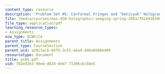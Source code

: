 ```yaml
---
content_type: resource
description: 'Problem Set #5: Conformal Fringes and "Denisyuk" Holograms.'
file: /media/courses/mas-450-holographic-imaging-spring-2003/762e936396ebd6340eb771306cbc58e5_ps05.pdf
file_type: application/pdf
learning_resource_types:
- Assignments
ocw_type: OCWFile
parent_title: Assignments
parent_type: CourseSection
parent_uid: a28c3acb-66f5-3c51-e6a9-ddda6689e409
resourcetype: Document
title: ps05.pdf
uid: 762e9363-96eb-d634-0eb7-71306cbc58e5
---
```

